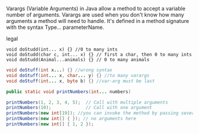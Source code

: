 
Varargs (Variable Arguments) in Java allow a method to accept a variable number of arguments. Varargs are used when you don't know how many arguments a method will need to handle. It's defined in a method signature with the syntax Type... parameterName.

legal
```
void doStudd(int... x) {} //0 to many ints
void doStudd(char c, int... x) {} // first a char, then 0 to many ints
void doStudd(Animal...animals) {} // 0 to many animals
```

```java
void doStuff(int x...) {} //wrong syntax
void doStuff(int... x, char... y) {} //to many varargs
void doStuff(int... x, byte b) {} //var-arg must be last
```



```java
public static void printNumbers(int... numbers)
```

```java
printNumbers(1, 2, 3, 4, 5);  // Call with multiple arguments
printNumbers(10);             // Call with one argument
printNumbers(new int[19]); //you can invoke the method by passing several integer numbers or an array of ints.
printNumbers(new int[] { }); // no arguments here
printNumbers(new int[] { 1, 2 });
```

